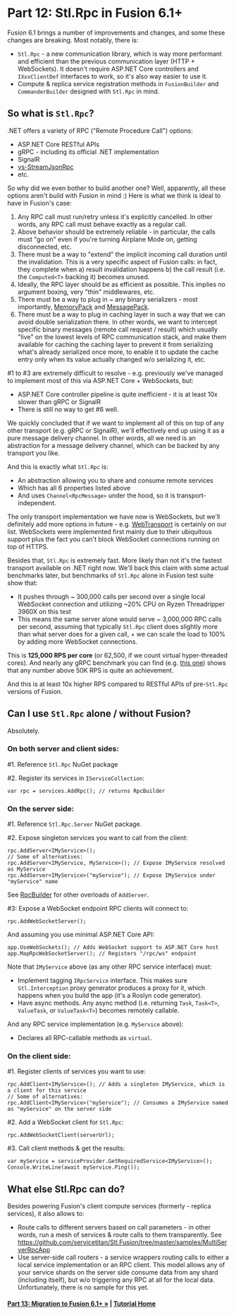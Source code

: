 # Part 12: Stl.Rpc in Fusion 6.1+

Fusion 6.1 brings a number of improvements and changes, and some these changes are breaking. Most notably, there is:
- `Stl.Rpc` - a new communication library, which is way more performant and efficient than the previous communication layer (HTTP + WebSockets). It doesn't require ASP.NET Core controllers and `IXxxClientDef` interfaces to work, so it's also way easier to use it.
- Compute & replica service registration methods in `FusionBuilder` and `CommanderBuilder` designed with `Stl.Rpc` in mind.

## So what is `Stl.Rpc`?

.NET offers a variety of RPC ("Remote Procedure Call") options:
- ASP.NET Core RESTful APIs
- gRPC - including its official .NET implementation
- SignalR
- [vs-StreamJsonRpc](https://github.com/microsoft/vs-streamjsonrpc)
- etc.

So why did we even bother to build another one? Well, apparently, all these options aren't build with Fusion in mind :) Here is what we think is ideal to have in Fusion's case:
1. Any RPC call must run/retry unless it's explicitly cancelled. In other words, any RPC call must behave exactly as a regular call.
2. Above behavior should be extremely reliable - in particular, the calls must "go on" even if you're turning Airplane Mode on, getting disconnected, etc.
3. There must be a way to "extend" the implicit incoming call duration until the invalidation. This is a very specific aspect of Fusion calls: in fact, they complete when a) result invalidation happens b) the call result (i.e. the `Computed<T>` backing it) becomes unused.
4. Ideally, the RPC layer should be as efficient as possible. This implies no argument boxing, very "thin" middlewares, etc.
5. There must be a way to plug in ~ any binary serializers - most importantly, [MemoryPack](https://github.com/Cysharp/MemoryPack) and [MessagePack](https://github.com/MessagePack-CSharp/MessagePack-CSharp).
6. There must be a way to plug in caching layer in such a way that we can avoid double serialization there. In other words, we want to intercept specific binary messages (remote call request / result) which usually "live" on the lowest levels of RPC communication stack, and make them available for caching the caching layer to prevent it from serializing what's already serialized once more, to enable it to update the cache entry only when its value actually changed w/o serializing it, etc.

#1 to #3 are extremely difficult to resolve - e.g. previously we've managed to implement most of this via ASP.NET Core + WebSockets, but:
- ASP.NET Core controller pipeline is quite inefficient - it is at least 10x slower than gRPC or SignalR
- There is still no way to get #6 well.

We quickly concluded that if we want to implement all of this on top of any other transport (e.g. gRPC or SignalR), we'll effectively end up using it as a pure message delivery channel. In other words, all we need is an abstraction for a message delivery channel, which can be backed by any transport you like.

And this is exactly what `Stl.Rpc` is:
- An abstraction allowing you to share and consume remote services
- Which has all 6 properties listed above
- And uses `Channel<RpcMessage>` under the hood, so it is transport-independent.

The only transport implementation we have now is WebSockets, but we'll definitely add more options in future - e.g. [WebTransport](https://developer.mozilla.org/en-US/docs/Web/API/WebTransport) is certainly on our list. WebSockets were implemented first mainly due to their ubiquitous support plus the fact you can't block WebSocket connections running on top of HTTPS.

Besides that, `Stl.Rpc` is extremely fast. More likely than not it's the fastest transport available on .NET right now. We'll back this claim with some actual benchmarks later, but benchmarks of `Stl.Rpc` alone in Fusion test suite show that:
- It pushes through ~ 300,000 calls per second over a single local WebSocket connection and utilizing ~20% CPU on Ryzen Threadripper 3960X on this test
- This means the same server alone would serve ~ 3,000,000 RPC calls per second, assuming that typically `Stl.Rpc` client does slightly more than what server does for a given call, + we can scale the load to 100% by adding more WebSocket connections.

This is **125,000 RPS per core** (or 62,500, if we count virtual hyper-threaded cores). And nearly any gRPC benchmark you can find (e.g. [this one](https://www.nexthink.com/blog/comparing-grpc-performance)) shows that any number above 50K RPS is quite an achievement. 

And this is at least 10x higher RPS compared to RESTful APIs of pre-`Stl.Rpc` versions of Fusion.

## Can I use `Stl.Rpc` alone / without Fusion?

Absolutely.

### On both server and client sides:

#1. Reference `Stl.Rpc` NuGet package

#2. Register its services in `IServiceCollection`:
```
var rpc = services.AddRpc(); // returns RpcBuilder
```

### On the server side:

#1. Reference `Stl.Rpc.Server` NuGet package.

#2. Expose singleton services you want to call from the client:
```
rpc.AddServer<IMyService>();
// Some of alternatives:
rpc.AddServer<IMyService, MyService>(); // Expose IMyService resolved as MyService
rpc.AddServer<IMyService>("myService"); // Expose IMyService under "myService" name
```

See [RpcBuilder](https://github.com/servicetitan/Stl.Fusion/blob/master/src/Stl.Rpc/RpcBuilder.cs) for other overloads of `AddServer`.

#3: Expose a WebSocket endpoint RPC clients will connect to:
```
rpc.AddWebSocketServer();
```
And assuming you use minimal ASP.NET Core API:
```
app.UseWebSockets(); // Adds WebSocket support to ASP.NET Core host
app.MapRpcWebSocketServer(); // Registers "/rpc/ws" endpoint
```

Note that `IMyService` above (as any other RPC service interface) must:
- Implement tagging `IRpcService` interface. This makes sure `Stl.Interception` proxy generator produces a proxy for it, which happens when you build the app (it's a Roslyn code generator).
- Have async methods. Any async method (i.e. returning `Task`, `Task<T>`, `ValueTask`, or `ValueTask<T>`) becomes remotely callable.

And any RPC service implementation (e.g. `MyService` above):
- Declares all RPC-callable methods as `virtual`.

### On the client side:

#1. Register clients of services you want to use:
```
rpc.AddClient<IMyService>(); // Adds a singleton IMyService, which is a client for this service
// Some of alternatives:
rpc.AddClient<IMyService>("myService"); // Consumes a IMyService named as "myService" on the server side
```

#2. Add a WebSocket client for `Stl.Rpc`:
```
rpc.AddWebSocketClient(serverUrl);
```

#3. Call client methods & get the results:
```
var myService = serviceProvider.GetRequiredService<IMyService>();
Console.WriteLine(await myService.Ping());
```

## What else Stl.Rpc can do?

Besides powering Fusion's client compute services (formerly - replica services), it also allows to:
- Route calls to different servers based on call parameters - in other words, run a mesh of services & route calls to them transparently. See https://github.com/servicetitan/Stl.Fusion/tree/master/samples/MultiServerRpcApp
- Use server-side call routers - a service wrappers routing calls to either a local service implementation or an RPC client. This model allows any of your service shards on the server side consume data from any shard (including itself), but w/o triggering any RPC at all for the local data. Unfortunately, there is no sample for this yet.

#### [Part 13: Migration to Fusion 6.1+ &raquo;](./Part13.md) | [Tutorial Home](./README.md)
